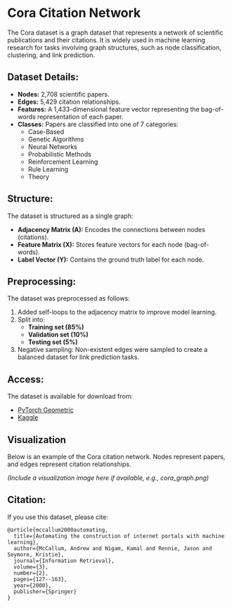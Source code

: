 
# **Cora Citation Network**

The Cora dataset is a graph dataset that represents a network of scientific publications and their citations. It is widely used in machine learning research for tasks involving graph structures, such as node classification, clustering, and link prediction.

## **Dataset Details:**
- **Nodes:** 2,708 scientific papers.
- **Edges:** 5,429 citation relationships.
- **Features:** A 1,433-dimensional feature vector representing the bag-of-words representation of each paper.
- **Classes:** Papers are classified into one of 7 categories:
  - Case-Based
  - Genetic Algorithms
  - Neural Networks
  - Probabilistic Methods
  - Reinforcement Learning
  - Rule Learning
  - Theory

## **Structure:**
The dataset is structured as a single graph:
- **Adjacency Matrix (A):** Encodes the connections between nodes (citations).
- **Feature Matrix (X):** Stores feature vectors for each node (bag-of-words).
- **Label Vector (Y):** Contains the ground truth label for each node.

## **Preprocessing:**
The dataset was preprocessed as follows:
1. Added self-loops to the adjacency matrix to improve model learning.
2. Split into:
   - **Training set (85%)**
   - **Validation set (10%)**
   - **Testing set (5%)**
3. Negative sampling: Non-existent edges were sampled to create a balanced dataset for link prediction tasks.

## **Access:**
The dataset is available for download from:
- [PyTorch Geometric](https://pytorch-geometric.readthedocs.io/en/latest/modules/datasets.html#torch_geometric.datasets.Planetoid)
- [Kaggle](https://www.kaggle.com/cora-dataset)

## **Visualization**
Below is an example of the Cora citation network. Nodes represent papers, and edges represent citation relationships.

*(Include a visualization image here if available, e.g., cora_graph.png)*

## **Citation:**
If you use this dataset, please cite:
```
@article{mccallum2000automating,
  title={Automating the construction of internet portals with machine learning},
  author={McCallum, Andrew and Nigam, Kamal and Rennie, Jason and Seymore, Kristie},
  journal={Information Retrieval},
  volume={3},
  number={2},
  pages={127--163},
  year={2000},
  publisher={Springer}
}
```
